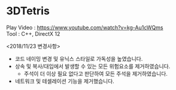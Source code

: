 # 3DTetris
Play Video : https://www.youtube.com/watch?v=kg-Au1cWQms  
Tool : C++, DirectX 12

<2018/11/23 변경사항>
- 코드 네이밍 변경 및 유닉스 스타일로 가독성을 높였습니다.
- 상속 및 복사/대입에서 발생할 수 있는 모든 위험요소를 제거하였습니다.
  - 주석이 더 이상 필요 없다고 판단하여 모든 주석을 제거하였습니다.
- 네트워크 및 테셀레이션 기능을 제거했습니다.
